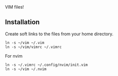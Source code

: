 VIM files!

## Installation

Create soft links to the files from your home directory.
```
ln -s ~/vim ~/.vim
ln -s ~/vim/vimrc ~/.vimrc
```

For nvim
```
ln -s ~/.vimrc ~/.config/nvim/init.vim
ln -s ~/vim ~/.nvim
```
